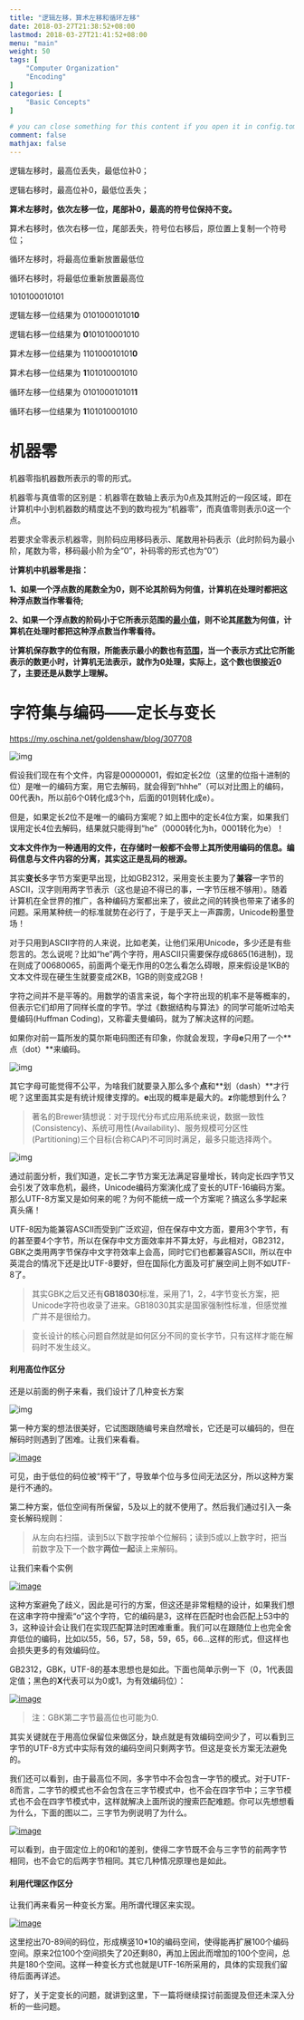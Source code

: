 ```yaml
---
title: "逻辑左移，算术左移和循环左移"
date: 2018-03-27T21:38:52+08:00
lastmod: 2018-03-27T21:41:52+08:00
menu: "main"
weight: 50
tags: [
    "Computer Organization"
    "Encoding"
]
categories: [
    "Basic Concepts"
]

# you can close something for this content if you open it in config.toml.
comment: false
mathjax: false
---
```


逻辑左移时，最高位丢失，最低位补0；

逻辑右移时，最高位补0，最低位丢失；



**算术左移时，依次左移一位，尾部补0，最高的符号位保持不变。**

算术右移时，依次右移一位，尾部丢失，符号位右移后，原位置上复制一个符号位；



循环左移时，将最高位重新放置最低位

循环右移时，将最低位重新放置最高位



1010100010101  

逻辑左移一位结果为 010100010101**0**

逻辑右移一位结果为 **0**101010001010

算术左移一位结果为 110100010101**0**

算术右移一位结果为 **1**101010001010

循环左移一位结果为 010100010101**1**

循环右移一位结果为 **1**101010001010



# 机器零

机器零指机器数所表示的零的形式。

机器零与真值零的区别是：机器零在数轴上表示为0点及其附近的一段区域，即在计算机中小到机器数的精度达不到的数均视为“机器零”，而真值零则表示0这一个点。

若要求全零表示机器零，则阶码应用移码表示、尾数用补码表示（此时阶码为最小阶，尾数为零，移码最小阶为全“0”，补码零的形式也为“0”）

**计算机中机器零是指：**

**1、如果一个浮点数的尾数全为0，则不论其阶码为何值，计算机在处理时都把这种浮点数当作零看待;**

**2、如果一个浮点数的阶码小于它所表示范围的[最小值](https://baike.baidu.com/item/%E6%9C%80%E5%B0%8F%E5%80%BC)，则不论其[尾数](https://baike.baidu.com/item/%E5%B0%BE%E6%95%B0)为何值，计算机在处理时都把这种浮点数当作零看待。**

**计算机保存数字的位有限，所能表示最小的数也有[范围](https://baike.baidu.com/item/%E8%8C%83%E5%9B%B4/33207)，当一个表示方式比它所能表示的数更小时，计算机无法表示，就作为0处理，实际上，这个数也很接近0了，主要还是从数学上理解。**



# 字符集与编码——定长与变长

https://my.oschina.net/goldenshaw/blog/307708

 

![img](http://static.oschina.net/uploads/space/2014/0828/180543_8rD1_1772009.jpg)

假设我们现在有个文件，内容是00000001，假如定长2位（这里的位指十进制的位）是唯一的编码方案，用它去解码，就会得到“hhhe”（可以对比图上的编码，00代表h，所以前6个0转化成3个h，后面的01则转化成e）。

但是，如果定长2位不是唯一的编码方案呢？如上图中的定长4位方案，如果我们误用定长4位去解码，结果就只能得到“he”（0000转化为h，0001转化为e）！



**文本文件作为一种通用的文件，在存储时一般都不会带上其所使用编码的信息。编码信息与文件内容的分离，其实这正是乱码的根源。**



其实**变长**多字节方案更早出现，比如GB2312，采用变长主要为了**兼容**一字节的ASCII，汉字则用两字节表示（这也是迫不得已的事，一字节压根不够用）。随着计算机在全世界的推广，各种编码方案都出来了，彼此之间的转换也带来了诸多的问题。采用某种统一的标准就势在必行了，于是乎天上一声霹雳，Unicode粉墨登场！



对于只用到ASCII字符的人来说，比如老美，让他们采用Unicode，多少还是有些怨言的。怎么说呢？比如“he”两个字符，用ASCII只需要保存成6865(16进制)，现在则成了00680065，前面两个毫无作用的0怎么看怎么碍眼，原来假设是1KB的文本文件现在硬生生就要变成2KB，1GB的则变成2GB！



字符之间并不是平等的。用数学的语言来说，每个字符出现的机率不是等概率的，但表示它们却用了同样长度的字节。学过《数据结构与算法》的同学可能听过哈夫曼编码(Huffman Coding)，又称霍夫曼编码，就为了解决这样的问题。



如果你对前一篇所发的莫尔斯电码图还有印象，你就会发现，字母**e**只用了一个**点（dot）**来编码。

![img](http://static.oschina.net/uploads/space/2014/0821/133847_q5nC_1772009.jpg)

其它字母可能觉得不公平，为啥我们就要录入那么多个**点**和**划（dash）**才行呢？这里面其实是有统计规律支撑的。**e**出现的概率是最大的。**z**你能想到什么？



> 著名的Brewer猜想说：对于现代分布式应用系统来说，数据一致性(Consistency)、系统可用性(Availability)、服务规模可分区性(Partitioning)三个目标(合称CAP)不可同时满足，最多只能选择两个。



![img](https://static.oschina.net/uploads/img/201408/28173555_bzyS.jpg)



通过前面分析，我们知道，定长二字节方案无法满足容量增长，转向定长四字节又会引发了效率危机，最终，Unicode编码方案演化成了变长的UTF-16编码方案。那么UTF-8方案又是如何来的呢？为何不能统一成一个方案呢？搞这么多学起来真头痛！



UTF-8因为能兼容ASCII而受到广泛欢迎，但在保存中文方面，要用3个字节，有的甚至要4个字节，所以在保存中文方面效率并不算太好，与此相对，GB2312，GBK之类用两字节保存中文字符效率上会高，同时它们也都兼容ASCII，所以在中英混合的情况下还是比UTF-8要好，但在国际化方面及可扩展空间上则不如UTF-8了。



> 其实GBK之后又还有**GB18030**标准，采用了1，2，4字节变长方案，把Unicode字符也收录了进来。GB18030其实是国家强制性标准，但感觉推广并不是很给力。

> 变长设计的核心问题自然就是如何区分不同的变长字节，只有这样才能在解码时不发生歧义。

#### 利用高位作区分

还是以前面的例子来看，我们设计了几种变长方案

![img](http://static.oschina.net/uploads/space/2014/0828/180544_7OUe_1772009.jpg)

第一种方案的想法很美好，它试图跟随编号来自然增长，它还是可以编码的，但在解码时则遇到了困难。让我们来看看。

[![image](http://static.oschina.net/uploads/img/201408/28173556_9jKk.png)](http://static.oschina.net/uploads/img/201408/28173556_uZp1.png)

可见，由于低位的码位被“榨干”了，导致单个位与多位间无法区分，所以这种方案是行不通的。

第二种方案，低位空间有所保留，5及以上的就不使用了。然后我们通过引入一条变长解码规则：

> 从左向右扫描，读到5以下数字按单个位解码；读到5或以上数字时，把当前数字及下一个数字**两位一起**读上来解码。

让我们来看个实例

[![image](http://static.oschina.net/uploads/img/201408/28173556_gV6k.png)](http://static.oschina.net/uploads/img/201408/28173556_52qz.png)

这种方案避免了歧义，因此是可行的方案，但这还是非常粗糙的设计，如果我们想在这串字符中搜索“o”这个字符，它的编码是3，这样在匹配时也会匹配上53中的3，这种设计会让我们在实现匹配算法时困难重重。我们可以在跟随位上也完全舍弃低位的编码，比如以55，56，57，58，59，65，66…这样的形式，但这样也会损失更多的有效编码位。

GB2312，GBK，UTF-8的基本思想也是如此。下面也简单示例一下（0，1代表固定值；黑色的**X**代表可以为0或1，为有效编码位）：

[![image](http://static.oschina.net/uploads/img/201408/28173557_ECX8.png)](http://static.oschina.net/uploads/img/201408/28173557_Yb8J.png)

> 注：GBK第二字节最高位也可能为0.

其实关键就在于用高位保留位来做区分，缺点就是有效编码空间少了，可以看到三字节的UTF-8方式中实际有效的编码空间只剩两字节。但这是变长方案无法避免的。

我们还可以看到，由于最高位不同，多字节中不会包含一字节的模式。对于UTF-8而言，二字节的模式也不会包含在三字节模式中，也不会在四字节中；三字节模式也不会在四字节模式中，这样就解决上面所说的搜索匹配难题。你可以先想想看为什么，下面的图以二，三字节为例说明了为什么。

[![image](http://static.oschina.net/uploads/img/201408/28173558_Rs0R.png)](http://static.oschina.net/uploads/img/201408/28173557_PlbF.png)

可以看到，由于固定位上的0和1的差别，使得二字节既不会与三字节的前两字节相同，也不会它的后两字节相同。其它几种情况原理也是如此。

#### 利用代理区作区分

让我们再来看另一种变长方案。用所谓代理区来实现。

[![image](http://static.oschina.net/uploads/img/201408/28173558_GekQ.png)](http://static.oschina.net/uploads/img/201408/28173558_mpyL.png)

这里挖出70-89间的码位，形成横竖10*10的编码空间，使得能再扩展100个编码空间。原来2位100个空间损失了20还剩80，再加上因此而增加的100个空间，总共是180个空间。这样一种变长方式也就是UTF-16所采用的，具体的实现我们留待后面再详述。

好了，关于定变长的问题，就讲到这里，下一篇将继续探讨前面提及但还未深入分析的一些问题。